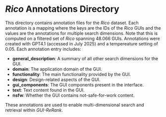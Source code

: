 # *Rico* Annotations Directory

This directory contains annotation files for the *Rico* dataset. Each annotation is a mapping where the keys are the IDs of the *Rico* GUIs and the values are the annotations for multiple search dimensions. Note that this is computed on a filtered set of *Rico* spanning 48.066 GUIs. Annotations were created with GPT4.1 (accessed in July 2025) and a tempereature setting of 0.05. Each annotation entry includes:

- **general_description**: A summary of all other search dimensions for the GUI.
- **domain**: The application domain of the GUI.
- **functionality**: The main functionality provided by the GUI.
- **design**: Design-related aspects of the GUI.
- **gui_components**: The GUI components present in the interface.
- **text**: Text content found in the GUI.
- **nsfw**: Whether the GUI contains not-safe-for-work content.

These annotations are used to enable multi-dimensional search and retrieval within *GUI-ReRank*.  
